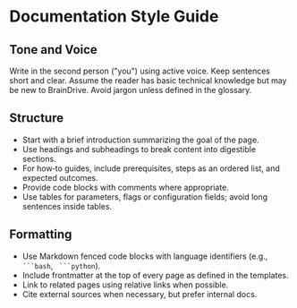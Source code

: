 # Documentation Style Guide

## Tone and Voice

Write in the second person ("you") using active voice. Keep sentences short and clear. Assume the reader has basic technical knowledge but may be new to BrainDrive. Avoid jargon unless defined in the glossary.

## Structure

- Start with a brief introduction summarizing the goal of the page.
- Use headings and subheadings to break content into digestible sections.
- For how‑to guides, include prerequisites, steps as an ordered list, and expected outcomes.
- Provide code blocks with comments where appropriate.
- Use tables for parameters, flags or configuration fields; avoid long sentences inside tables.

## Formatting

- Use Markdown fenced code blocks with language identifiers (e.g., ` ```bash`, ` ```python`).
- Include frontmatter at the top of every page as defined in the templates.
- Link to related pages using relative links when possible.
- Cite external sources when necessary, but prefer internal docs.
